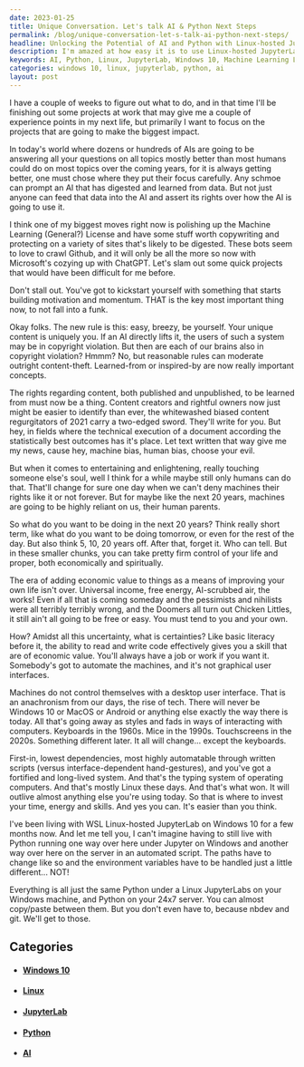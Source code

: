 ```yaml
---
date: 2023-01-25
title: Unique Conversation. Let's talk AI & Python Next Steps
permalink: /blog/unique-conversation-let-s-talk-ai-python-next-steps/
headline: Unlocking the Potential of AI and Python with Linux-hosted JupyterLab on Windows 10
description: I'm amazed at how easy it is to use Linux-hosted JupyterLab on Windows 10. With my Python code, I can easily copy and paste between my Windows machine and the server. Investing in this system is easier than I thought and it has remained the same over the years. To maximize my impact in AI and Python, I need to create a Machine Learning License, copywrite my content, and create quick projects that I couldn't have done before.
keywords: AI, Python, Linux, JupyterLab, Windows 10, Machine Learning License, Copywrite, Content, Projects, Economic Value, Typing System, Operating Computers, 1990s, 2020s
categories: windows 10, linux, jupyterlab, python, ai
layout: post
---
```


I have a couple of weeks to figure out what to do, and in that time I'll be
finishing out some projects at work that may give me a couple of experience
points in my next life, but primarily I want to focus on the projects that are
going to make the biggest impact.

In today's world where dozens or hundreds of AIs are going to be answering all
your questions on all topics mostly better than most humans could do on most
topics over the coming years, for it is always getting better, one must chose
where they put their focus carefully. Any schmoe can prompt an AI that has
digested and learned from data. But not just anyone can feed that data into the
AI and assert its rights over how the AI is going to use it.

I think one of my biggest moves right now is polishing up the Machine Learning
(General?) License and have some stuff worth copywriting and protecting on a
variety of sites that's likely to be digested. These bots seem to love to crawl
Github, and it will only be all the more so now with Microsoft's cozying up
with ChatGPT. Let's slam out some quick projects that would have been difficult
for me before.

Don't stall out. You've got to kickstart yourself with something that starts
building motivation and momentum. THAT is the key most important thing now, to
not fall into a funk.

Okay folks. The new rule is this: easy, breezy, be yourself. Your unique
content is uniquely you. If an AI directly lifts it, the users of such a system
may be in copyright violation. But then are each of our brains also in
copyright violation? Hmmm? No, but reasonable rules can moderate outright
content-theft. Learned-from or inspired-by are now really important concepts.

The rights regarding content, both published and unpublished, to be learned
from must now be a thing. Content creators and rightful owners now just might
be easier to identify than ever, the whitewashed biased content regurgitators
of 2021 carry a two-edged sword. They'll write for you. But hey, in fields
where the technical execution of a document according the statistically best
outcomes has it's place. Let text written that way give me my news, cause hey,
machine bias, human bias, choose your evil.

But when it comes to entertaining and enlightening, really touching someone
else's soul, well I think for a while maybe still only humans can do that.
That'll change for sure one day when we can't deny machines their rights like
it or not forever. But for maybe like the next 20 years, machines are going to
be highly reliant on us, their human parents.

So what do you want to be doing in the next 20 years? Think really short term,
like what do you want to be doing tomorrow, or even for the rest of the day.
But also think 5, 10, 20 years off. After that, forget it. Who can tell. But in
these smaller chunks, you can take pretty firm control of your life and proper,
both economically and spiritually.

The era of adding economic value to things as a means of improving your own
life isn't over. Universal income, free energy, AI-scrubbed air, the works!
Even if all that is coming someday and the pessimists and nihilists were all
terribly terribly wrong, and the Doomers all turn out Chicken Littles, it still
ain't all going to be free or easy. You must tend to you and your own.

How? Amidst all this uncertainty, what is certainties? Like basic literacy
before it, the ability to read and write code effectively gives you a skill
that are of economic value. You'll always have a job or work if you want it.
Somebody's got to automate the machines, and it's not graphical user
interfaces.

Machines do not control themselves with a desktop user interface. That is an
anachronism from our days, the rise of tech. There will never be Windows 10 or
MacOS or Android or anything else exactly the way there is today. All that's
going away as styles and fads in ways of interacting with computers. Keyboards
in the 1960s. Mice in the 1990s. Touchscreens in the 2020s. Something different
later. It all will change... except the keyboards.

First-in, lowest dependencies, most highly automatable through written scripts
(versus interface-dependent hand-gestures), and you've got a fortified and
long-lived system. And that's the typing system of operating computers. And
that's mostly Linux these days. And that's what won. It will outlive almost
anything else you're using today. So that is where to invest your time, energy
and skills. And yes you can. It's easier than you think.

I've been living with WSL Linux-hosted JupyterLab on Windows 10 for a few
months now. And let me tell you, I can't imagine having to still live with
Python running one way over here under Jupyter on Windows and another way over
here on the server in an automated script. The paths have to change like so and
the environment variables have to be handled just a little different... NOT!

Everything is all just the same Python under a Linux JupyterLabs on your
Windows machine, and Python on your 24x7 server. You can almost copy/paste
between them. But you don't even have to, because nbdev and git. We'll get to
those.


## Categories

<ul>
<li><h4><a href='/windows-10/'>Windows 10</a></h4></li>
<li><h4><a href='/linux/'>Linux</a></h4></li>
<li><h4><a href='/jupyterlab/'>JupyterLab</a></h4></li>
<li><h4><a href='/python/'>Python</a></h4></li>
<li><h4><a href='/ai/'>AI</a></h4></li></ul>